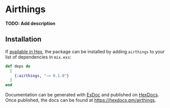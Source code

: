 # Airthings

**TODO: Add description**

## Installation

If [available in Hex](https://hex.pm/docs/publish), the package can be installed
by adding `airthings` to your list of dependencies in `mix.exs`:

```elixir
def deps do
  [
    {:airthings, "~> 0.1.0"}
  ]
end
```

Documentation can be generated with [ExDoc](https://github.com/elixir-lang/ex_doc)
and published on [HexDocs](https://hexdocs.pm). Once published, the docs can
be found at <https://hexdocs.pm/airthings>.

